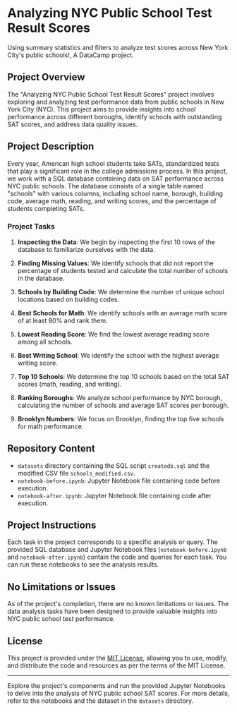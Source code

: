 # Analyzing NYC Public School Test Result Scores
Using summary statistics and filters to analyze test scores across New York City's public schools!, A DataCamp project.


## Project Overview

The "Analyzing NYC Public School Test Result Scores" project involves exploring and analyzing test performance data from public schools in New York City (NYC). This project aims to provide insights into school performance across different boroughs, identify schools with outstanding SAT scores, and address data quality issues.

## Project Description

Every year, American high school students take SATs, standardized tests that play a significant role in the college admissions process. In this project, we work with a SQL database containing data on SAT performance across NYC public schools. The database consists of a single table named "schools" with various columns, including school name, borough, building code, average math, reading, and writing scores, and the percentage of students completing SATs.

### Project Tasks

1. **Inspecting the Data**: We begin by inspecting the first 10 rows of the database to familiarize ourselves with the data.

2. **Finding Missing Values**: We identify schools that did not report the percentage of students tested and calculate the total number of schools in the database.

3. **Schools by Building Code**: We determine the number of unique school locations based on building codes.

4. **Best Schools for Math**: We identify schools with an average math score of at least 80% and rank them.

5. **Lowest Reading Score**: We find the lowest average reading score among all schools.

6. **Best Writing School**: We identify the school with the highest average writing score.

7. **Top 10 Schools**: We determine the top 10 schools based on the total SAT scores (math, reading, and writing).

8. **Ranking Boroughs**: We analyze school performance by NYC borough, calculating the number of schools and average SAT scores per borough.

9. **Brooklyn Numbers**: We focus on Brooklyn, finding the top five schools for math performance.

## Repository Content

- `datasets` directory containing the SQL script `createdb.sql` and the modified CSV file `schools_modified.csv`.
- `notebook-before.ipynb`: Jupyter Notebook file containing code before execution.
- `notebook-after.ipynb`: Jupyter Notebook file containing code after execution.

## Project Instructions

Each task in the project corresponds to a specific analysis or query. The provided SQL database and Jupyter Notebook files (`notebook-before.ipynb` and `notebook-after.ipynb`) contain the code and queries for each task. You can run these notebooks to see the analysis results.

## No Limitations or Issues

As of the project's completion, there are no known limitations or issues. The data analysis tasks have been designed to provide valuable insights into NYC public school test performance.

## License

This project is provided under the [MIT License](LICENSE.md), allowing you to use, modify, and distribute the code and resources as per the terms of the MIT License.

---

Explore the project's components and run the provided Jupyter Notebooks to delve into the analysis of NYC public school SAT scores. For more details, refer to the notebooks and the dataset in the `datasets` directory.
